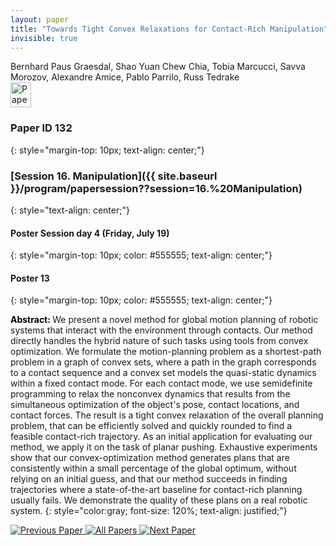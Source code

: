 ```yaml
---
layout: paper
title: "Towards Tight Convex Relaxations for Contact-Rich Manipulation"
invisible: true
---
```

<div class="paper-authors">
<div class="paper-author-box">
    <div class="paper-author-name">Bernhard Paus Graesdal, Shao Yuan Chew Chia, Tobia Marcucci, Savva Morozov, Alexandre Amice, Pablo Parrilo, Russ Tedrake</div>
    <div class="paper-author-uni"></div>
</div>

</div><div class="paper-pdf">
                <div> <a href="https://enriquecoronadozu.github.io/rssproceedings2024/rss20/p132.pdf"><img src="{{ site.baseurl }}/images/paper_link.png" alt="Paper Website" width = "33"  height = "40"/></a> </div>
                </div>

### Paper ID 132
{: style="margin-top: 10px; text-align: center;"}

### [Session 16. Manipulation]({{ site.baseurl }}/program/papersession??session=16.%20Manipulation)
{: style="text-align: center;"}

#### Poster Session day 4 (Friday, July 19)
{: style="margin-top: 10px; color: #555555; text-align: center;"}

#### Poster 13
{: style="margin-top: 10px; color: #555555; text-align: center;"}

<b style="color: black;">Abstract: </b>We present a novel method for global motion planning of robotic systems that interact with the environment through contacts. Our method directly handles the hybrid nature of such tasks using tools from convex optimization. We formulate the motion-planning problem as a shortest-path problem in a graph of convex sets, where a path in the graph corresponds to a contact sequence and a convex set models the quasi-static dynamics within a fixed contact mode. For each contact mode, we use semidefinite programming to relax the nonconvex dynamics that results from the simultaneous optimization of the object's pose, contact locations, and contact forces. The result is a tight convex relaxation of the overall planning problem, that can be efficiently solved and quickly rounded to find a feasible contact-rich trajectory. As an initial application for evaluating our method, we apply it on the task of planar pushing. Exhaustive experiments show that our convex-optimization method generates plans that are consistently within a small percentage of the global optimum, without relying on an initial guess, and that our method succeeds in finding trajectories where a state-of-the-art baseline for contact-rich planning usually fails. We demonstrate the quality of these plans on a real robotic system.
{: style="color:gray; font-size: 120%; text-align: justified;"}


<div class="paper-menu">
<a href="{{ site.baseurl }}/program/papers/131/"> <img src="{{ site.baseurl }}/images/previous_paper_icon.png" alt="Previous Paper" title="Previous Paper"/> </a>
<a href="{{ site.baseurl }}/program/papers"><img src="{{ site.baseurl }}/images/overview_icon.png" alt="All Papers" title="All Papers"/> </a>
<a href="{{ site.baseurl }}/program/papers/133/"> <img src="{{ site.baseurl }}/images/next_paper_icon.png" alt="Next Paper" title="Next Paper"/> </a>

</div>
